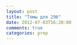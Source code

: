 ```yaml
---
layout: post
title: "Темы для 296"
date: 2012-07-03T16:20:00
comments: true
categories: prep
---
```

